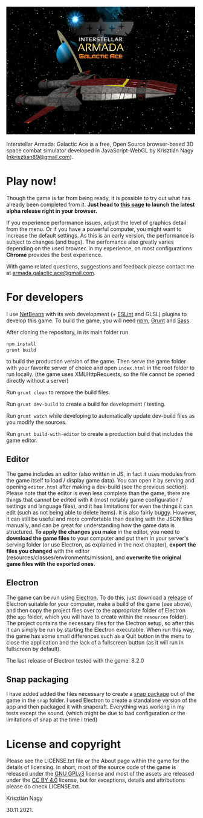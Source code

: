 ![Logo](./assets/images/splash/1.png)

Interstellar Armada: Galactic Ace is a free, Open Source browser-based 3D space 
combat simulator developed in JavaScript-WebGL by Krisztián Nagy (<nkrisztian89@gmail.com>).

Play now!
=========

Though the game is far from being ready, it is possible to try out what has already
been completed from it. **Just head to [this page](https://nkrisztian89.github.io/interstellar-armada/) 
to launch the latest alpha release right in your browser.**

If you experience performance issues, adjust the level of graphics detail from the menu.
Or if you have a powerful computer, you might want to increase the default settings.
As this is an early version, the performance is subject to changes (and bugs).
The perfomance also greatly varies depending on the used browser. In my experience,
on most configurations **Chrome** provides the best experience.

With game related questions, suggestions and feedback please contact me at
<armada.galactic.ace@gmail.com>.

For developers
==============

I use [NetBeans](https://netbeans.org/) with its web development (+
[ESLint](https://github.com/joakim-eriksson/nb-eslint) and GLSL) plugins 
to develop this game. To build the game, you will need
[npm](https://www.npmjs.com/), [Grunt](https://gruntjs.com/) and 
[Sass](https://sass-lang.com/).

After cloning the repository, in its main folder run
```
npm install
grunt build
```
to build the production version of the game. Then serve the game folder with
your favorite server of choice and open `index.html` in the root folder to run
locally. (the game uses XMLHttpRequests, so the file cannot be opened directly
without a server)

Run `grunt clean` to remove the build files.

Run `grunt dev-build` to create a build for development / testing.

Run `grunt watch` while developing to automatically update dev-build files as you modify the sources.

Run `grunt build-with-editor` to create a production build that includes the game editor.

Editor
------

The game includes an editor (also written in JS, in fact it uses modules from the
game itself to load / display game data). You can open it by serving and opening
`editor.html` after making a dev-build (see the previous section).
Please note that the editor is even less complete than the game, there are
things that cannot be edited with it (most notably game configuration / settings and
language files), and it has limitations for even the things it can edit (such as not being
able to delete items). It is also fairly buggy.
However, it can still be useful and more comfortable than dealing with the JSON files manually, 
and can be great for understanding how the game data is structured. **To apply the changes
you make** in the editor, you need to **download the game files** to your computer and put them 
in your server's serving folder (or use Electron, as explained in the next chapter), **export 
the files you changed** with the editor (resources/classes/environments/mission), and **overwrite the 
original game files with the exported ones**.

Electron
--------

The game can be run using [Electron](https://www.electronjs.org/). To do this, just 
download a [release](https://github.com/electron/electron/releases) of Electron suitable for 
your computer, make a build of the game (see above), and then copy the project files over to the
appropriate folder of Electron (the `app` folder, which you will have to create within the `resources` folder).
The project contains the necessary files for the Electron setup, so after this it can simply be run by starting the Electron executable.
When run this way, the game has some small differences such as a Quit button in the menu to close the application and the
lack of a fullscreen button (as it will run in fullscreen by default).

The last release of Electron tested with the game: 8.2.0

Snap packaging
--------------

I have added added the files necessary to create a [snap package](https://snapcraft.io/) out of the game 
in the `snap` folder. I used Electron to create a standalone version of the app and then packaged it with snapcraft.
Everything was working in my tests except the sound. (which might be due to bad configuration or the limitations
of snap at the time I tried)

License and copyright
=====================

Please see the LICENSE.txt file or the About page within the game for the details of licensing.
In short, most of the source code of the game is released under the [GNU GPLv3](http://www.gnu.org/licenses/gpl-3.0-standalone.html) license
and most of the assets are released under the [CC BY 4.0](https://creativecommons.org/licenses/by/4.0/) license, but for exceptions,
details and attributions please do check LICENSE.txt.

Krisztián Nagy

30.11.2021.